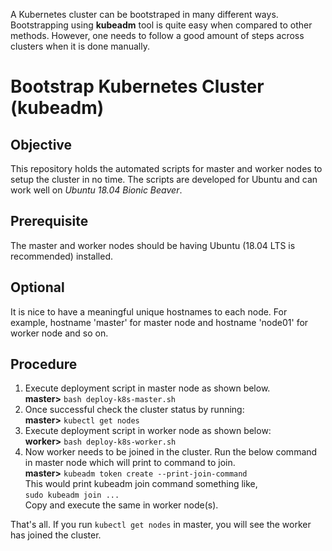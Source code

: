 A Kubernetes cluster can be bootstraped in many different ways. Bootstrapping using __kubeadm__ tool is quite easy when compared to other methods. However, one needs to follow a good amount of steps across clusters when it is done manually.


# Bootstrap Kubernetes Cluster (kubeadm)

## Objective
This repository holds the automated scripts for master and worker nodes to setup the cluster in no time. The scripts are developed for Ubuntu and can work well on _Ubuntu 18.04 Bionic Beaver_.

## Prerequisite
The master and worker nodes should be having Ubuntu (18.04 LTS is recommended) installed.

## Optional
It is nice to have a meaningful unique hostnames to each node. For example, hostname 'master' for master node and hostname 'node01' for worker node and so on.

## Procedure
1. Execute deployment script in master node as shown below.\
__master>__ ```bash deploy-k8s-master.sh```
2. Once successful check the cluster status by running:\
__master>__ ```kubectl get nodes```
3. Execute deployment script in worker node as shown below:\
__worker>__ ```bash deploy-k8s-worker.sh```
4. Now worker needs to be joined in the cluster. Run the below command in master node which will print to command to join.\
__master>__ ```kubeadm token create --print-join-command```\
This would print kubeadm join command something like, \
```sudo kubeadm join ...```\
Copy and execute the same in worker node(s).

That's all. If you run ```kubectl get nodes``` in master, you will see the worker has joined the cluster.
